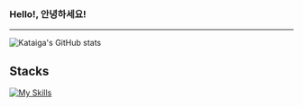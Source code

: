 ### Hello!, 안녕하세요!
---

![Kataiga's GitHub stats](https://github-readme-stats.vercel.app/api?username=kataiga&show_icons=true&theme=radical)


**Stacks**<br />
---
[![My Skills](https://skillicons.dev/icons?i=js,ts,html,css,gitlab,nodejs)](https://skillicons.dev)
